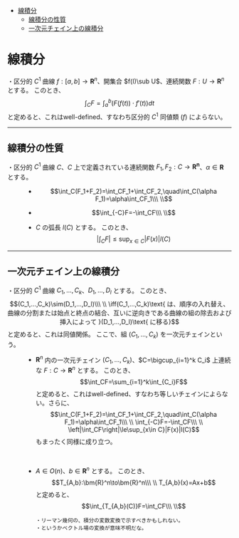 
- [線積分](#線積分)
  - [線積分の性質](#線積分の性質)
  - [一次元チェイン上の線積分](#一次元チェイン上の線積分)



# 線積分

・区分的 $C^1$ 曲線 $f:[a,b]\to\bm{R}^n$、開集合 $f(I)\sub U$、連続関数 $F:U\to\bm{R}^n$ とする。
このとき、$$\int_CF=\int_a^b(F(f(t))\cdot f'(t))dt$$
と定めると、これはwell-defined、すなわち区分的 $C^1$ 同値類 $(f)$ によらない。

---

## 線積分の性質

<dl><dt>

・区分的 $C^1$ 曲線 $C$、$C$ 上で定義されている連続関数 $F_1,F_2:C\to \bm{R^n}$、$\alpha\in\bm{R}$ とする。
<br>

</dt><dd>

- $$\int_C(F_1+F_2)=\int_CF_1+\int_CF_2,\quad\int_C(\alpha F_1)=\alpha\int_CF_1\\\ \\$$

- $$\int_{-C}F=-\int_CF\\\ \\$$

- $C$ の弧長 $l(C)$ とする。
このとき、
$$\left|\int_CF\right|\le\sup_{x\in C}|F(x)|l(C)$$

</dd></dl>

---

## 一次元チェイン上の線積分

<dl><dt>

・区分的 $C^1$ 曲線 $C_1,...,C_k$、$D_1,...,D_l$ とする。
このとき、
$$(C_1,...,C_k)\sim(D_1,...,D_l)\\\ \\
\iff(C_1,...,C_k)\text{ は、順序の入れ替え、曲線の分割または始点と終点の結合、互いに逆向きである曲線の組の除去および挿入によって }(D_1,...,D_l)\text{ に移る}$$
と定めると、これは同値関係。
ここで、組 $(C_1,...,C_k)$ を一次元チェインという。
<br>

</dt><dd>

- $\bm{R}^n$ 内の一次元チェイン $(C_1,...,C_k)$、$C=\bigcup_{i=1}^k C_i$ 上連続な $F:C\to \bm{R}^n$ とする。
このとき、$$\int_CF=\sum_{i=1}^k\int_{C_i}F$$
と定めると、これはwell-defined、すなわち等しいチェインによらない。さらに、
$$\int_C(F_1+F_2)=\int_CF_1+\int_CF_2,\quad\int_C(\alpha F_1)=\alpha\int_CF_1\\\ \\
\int_{-C}F=-\int_CF\\\ \\
\left|\int_CF\right|\le\sup_{x\in C}|F(x)|l(C)$$
もまったく同様に成り立つ。
<br>

- $A\in O(n)$、$b\in\bm{R}^n$ とする。
このとき、
$$T_{A,b}:\bm{R}^n\to\bm{R}^n\\\ \\
T_{A,b}(x)=Ax+b$$
と定めると、
$$\int_{T_{A,b}(C)}F=\int_CF\\\ \\$$

      ・リーマン幾何の、積分の変数変換で示すべきかもしれない。
      ・というかベクトル場の変換が意味不明だな。

</dd></dl>


